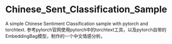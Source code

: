 # Chinese_Sent_Classification_Sample
A simple Chinese Sentiment Classification sample with pytorch and torchtext.
参考pytorch官网使用pytorch中的torchtext工具，以及pytorch自带的EmbeddingBag模型，制作的一个中文情感分析。

